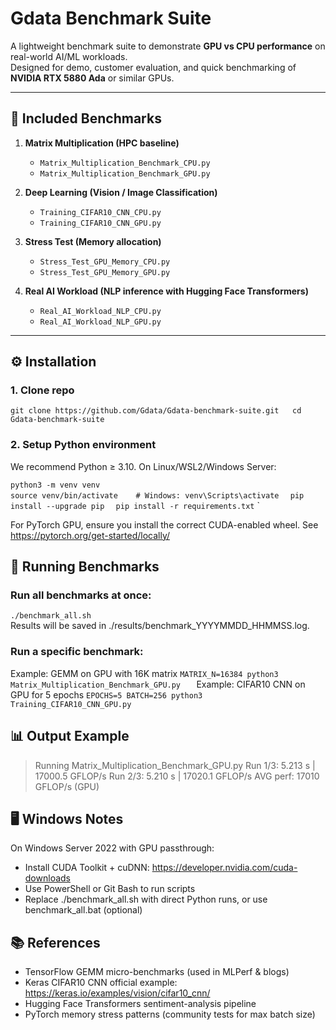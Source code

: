 # Gdata Benchmark Suite

A lightweight benchmark suite to demonstrate **GPU vs CPU performance** on real-world AI/ML workloads.  
Designed for demo, customer evaluation, and quick benchmarking of **NVIDIA RTX 5880 Ada** or similar GPUs.

---

## 📂 Included Benchmarks

1. **Matrix Multiplication (HPC baseline)**
   - `Matrix_Multiplication_Benchmark_CPU.py`
   - `Matrix_Multiplication_Benchmark_GPU.py`

2. **Deep Learning (Vision / Image Classification)**
   - `Training_CIFAR10_CNN_CPU.py`
   - `Training_CIFAR10_CNN_GPU.py`

3. **Stress Test (Memory allocation)**
   - `Stress_Test_GPU_Memory_CPU.py`
   - `Stress_Test_GPU_Memory_GPU.py`

4. **Real AI Workload (NLP inference with Hugging Face Transformers)**
   - `Real_AI_Workload_NLP_CPU.py`
   - `Real_AI_Workload_NLP_GPU.py`

---

## ⚙️ Installation

### 1. Clone repo

`git clone https://github.com/Gdata/Gdata-benchmark-suite.git  
cd Gdata-benchmark-suite`

### 2. Setup Python environment
We recommend Python ≥ 3.10. On Linux/WSL2/Windows Server:

`python3 -m venv venv`  
`source venv/bin/activate    # Windows: venv\Scripts\activate  `
`pip install --upgrade pip  `
`pip install -r requirements.txt`  `

For PyTorch GPU, ensure you install the correct CUDA-enabled wheel.
See https://pytorch.org/get-started/locally/

## 🚀 Running Benchmarks

### Run all benchmarks at once:

`./benchmark_all.sh`  
Results will be saved in ./results/benchmark_YYYYMMDD_HHMMSS.log.

### Run a specific benchmark:

Example: GEMM on GPU with 16K matrix
`MATRIX_N=16384 python3 Matrix_Multiplication_Benchmark_GPU.py  
`
Example: CIFAR10 CNN on GPU for 5 epochs
`EPOCHS=5 BATCH=256 python3 Training_CIFAR10_CNN_GPU.py  
`
## 📊 Output Example
> Running Matrix_Multiplication_Benchmark_GPU.py
Run 1/3: 5.213 s | 17000.5 GFLOP/s
Run 2/3: 5.210 s | 17020.1 GFLOP/s
AVG perf: 17010 GFLOP/s (GPU)

## 🖥️ Windows Notes
On Windows Server 2022 with GPU passthrough:

- Install CUDA Toolkit + cuDNN: https://developer.nvidia.com/cuda-downloads
- Use PowerShell or Git Bash to run scripts
- Replace ./benchmark_all.sh with direct Python runs, or use benchmark_all.bat (optional)

## 📚 References
- TensorFlow GEMM micro-benchmarks (used in MLPerf & blogs)
- Keras CIFAR10 CNN official example: https://keras.io/examples/vision/cifar10_cnn/
- Hugging Face Transformers sentiment-analysis pipeline
- PyTorch memory stress patterns (community tests for max batch size)

